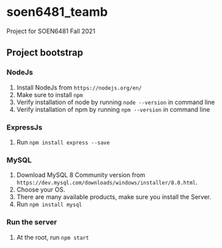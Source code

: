 # soen6481_teamb
Project for SOEN6481 Fall 2021

## Project bootstrap

### NodeJs

1. Install NodeJs from `https://nodejs.org/en/`
1. Make sure to install `npm`
1. Verify installation of node by running `node --version` in command line
1. Verify installation of npm by running `npm --version` in command line

### ExpressJs

1. Run `npm install express --save`

### MySQL

1. Download MySQL 8 Community version from `https://dev.mysql.com/downloads/windows/installer/8.0.html`. 
1. Choose your OS.
1. There are many available products, make sure you install the Server.
2. Run `npm install mysql`

### Run the server
1. At the root, run `npm start`
